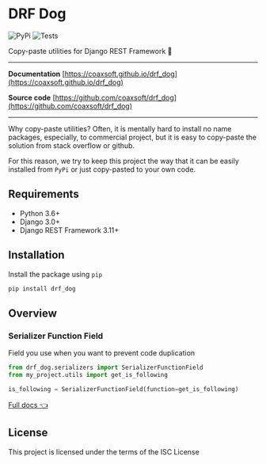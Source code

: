# DRF Dog

![PyPi](https://pypip.in/v/drf-dog/badge.png)
![Tests](https://github.com/coaxsoft/drf_dog/workflows/Tests/badge.svg)

Copy-paste utilities for Django REST Framework :dog:

---

**Documentation** [https://coaxsoft.github.io/drf_dog](https://coaxsoft.github.io/drf_dog)

**Source code** [https://github.com/coaxsoft/drf_dog](https://github.com/coaxsoft/drf_dog)

---

Why copy-paste utilities? Often, it is mentally hard to install
no name packages, especially, to commercial project, but it is easy to copy-paste
the solution from stack overflow or github. 

For this reason, we try to keep this project the way that it
can be easily installed from `PyPi` or just copy-pasted to your own code.

## Requirements

-  Python 3.6+
-  Django 3.0+
-  Django REST Framework 3.11+

## Installation

Install the package using ``pip``

```bash
pip install drf_dog
```

## Overview

### Serializer Function Field

Field you use when you want to prevent code duplication

```python
from drf_dog.serializers import SerializerFunctionField
from my_project.utils import get_is_following

is_following = SerializerFunctionField(function=get_is_following)
```

[Full docs :point_left:](serializers.md)

## License

This project is licensed under the terms of the ISC License

